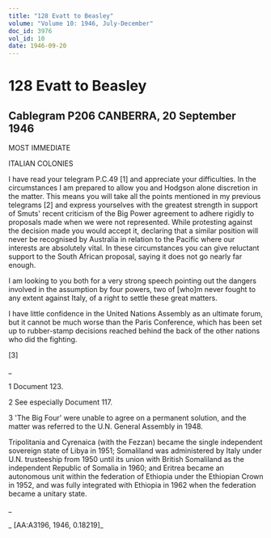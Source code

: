 ```yaml
---
title: "128 Evatt to Beasley"
volume: "Volume 10: 1946, July-December"
doc_id: 3976
vol_id: 10
date: 1946-09-20
---
```


# 128 Evatt to Beasley

## Cablegram P206 CANBERRA, 20 September 1946

MOST IMMEDIATE

ITALIAN COLONIES

I have read your telegram P.C.49 [1] and appreciate your difficulties. In the circumstances I am prepared to allow you and Hodgson alone discretion in the matter. This means you will take all the points mentioned in my previous telegrams [2] and express yourselves with the greatest strength in support of Smuts' recent criticism of the Big Power agreement to adhere rigidly to proposals made when we were not represented. While protesting against the decision made you would accept it, declaring that a similar position will never be recognised by Australia in relation to the Pacific where our interests are absolutely vital. In these circumstances you can give reluctant support to the South African proposal, saying it does not go nearly far enough.

I am looking to you both for a very strong speech pointing out the dangers involved in the assumption by four powers, two of [who]m never fought to any extent against Italy, of a right to settle these great matters.

I have little confidence in the United Nations Assembly as an ultimate forum, but it cannot be much worse than the Paris Conference, which has been set up to rubber-stamp decisions reached behind the back of the other nations who did the fighting.

[3]

_

1 Document 123.

2 See especially Document 117.

3 'The Big Four' were unable to agree on a permanent solution, and the matter was referred to the U.N. General Assembly in 1948.

Tripolitania and Cyrenaica (with the Fezzan) became the single independent sovereign state of Libya in 1951; Somaliland was administered by Italy under U.N. trusteeship from 1950 until its union with British Somaliland as the independent Republic of Somalia in 1960; and Eritrea became an autonomous unit within the federation of Ethiopia under the Ethiopian Crown in 1952, and was fully integrated with Ethiopia in 1962 when the federation became a unitary state.

_

_ [AA:A3196, 1946, 0.18219]_
